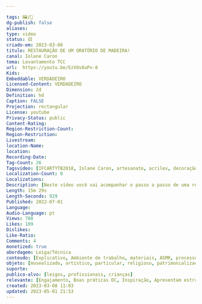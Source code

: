 ```yaml
---

tags: 🖼️/🎥️
dg-publish: false
aliases: 
type: video
status: 🟨️ 
criado-em: 2023-03-08
titulo: RESTAURAÇÃO DE UM ORATÓRIO DE MADEIRA!
canal: Iolane Caron
tema: Levantamento TCC 
url:  https://youtu.be/EzVOv8uPv-8
Kids: 
Embeddable: VERDADEIRO
Licensed-Content: VERDADEIRO
Dimension: 2d
Definition: hd
Caption: FALSE
Projection: rectangular
License: youtube
Privacy-Status: public
Content-Rating: 
Region-Restriction-Count: 
Region-Restriction: 
Livestream: 
location-Name: 
location: 
Recording-Date: 
Tag-Count: 26
Tagsvideo: [IFCARTYTB2018, Iolane Caron, artesanato, acrilex, decoração, faça você mesmo, artes, arte, ateliê, fazer artesanato, tinta, mania de artesanato, artesanato é vida, passo a passo, feito a mão, mudar de vida, pintura artesanal, toke e crie, oratório, mdf, pintura, pintura de oratório, tinta acrílica, tinta chalck, tinta chalk, scrapbook]
Localization-Count: 0
Localizations: 
Description: [Neste vídeo você vai acompanhar o passo a passo de uma restauração de um Oratório antigo de madeira. Acompanhe as dicas e compartilhe!]
Length: 15m 29s
Length-Seconds: 929
Published: 2022-07-01
Language: 
Audio-Language: pt
Views: 788
Likes: 109
Dislikes: 
Like-Ratio: 
Comments: 4
monetized: true
abordagem: Leiga/Técnica
conteudo: [Explicativo, Ambiente de trabalho, materiais, ASMR, processos]
objeto: [musealizado, artístico, particular, religioso, patrimonializado, histórico]
suporte:
publico-alvo: [leigos, profissionais, crianças]
relevante: [Engajamento, Boas práticas DC, Inspiração, Apresentam estratégias de DC, Inovações, cibercultura]
created: 2023-03-08 11:03
updated: 2023-05-01 21:53
---
```

